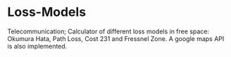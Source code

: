 # Loss-Models
Telecommunication; Calculator of different loss models in free space: Okumura Hata, Path Loss, Cost 231 and Fressnel Zone.
A google maps API is also implemented.
